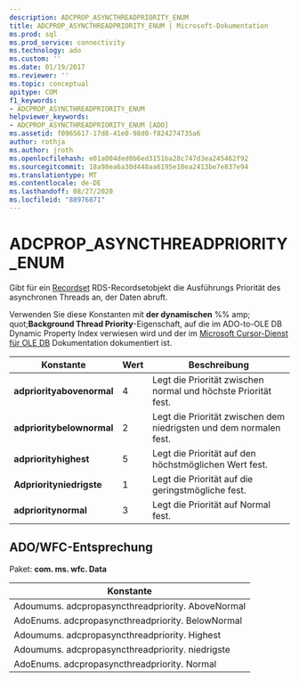 ```yaml
---
description: ADCPROP_ASYNCTHREADPRIORITY_ENUM
title: ADCPROP_ASYNCTHREADPRIORITY_ENUM | Microsoft-Dokumentation
ms.prod: sql
ms.prod_service: connectivity
ms.technology: ado
ms.custom: ''
ms.date: 01/19/2017
ms.reviewer: ''
ms.topic: conceptual
apitype: COM
f1_keywords:
- ADCPROP_ASYNCTHREADPRIORITY_ENUM
helpviewer_keywords:
- ADCPROP_ASYNCTHREADPRIORITY_ENUM [ADO]
ms.assetid: f0965617-17d8-41e0-98d0-f824274735a6
author: rothja
ms.author: jroth
ms.openlocfilehash: e01a004ded0b6ed3151ba28c747d3ea245462f92
ms.sourcegitcommit: 18a98ea6a30d448aa6195e10ea2413be7e837e94
ms.translationtype: MT
ms.contentlocale: de-DE
ms.lasthandoff: 08/27/2020
ms.locfileid: "88976871"
---
```

# <a name="adcprop_asyncthreadpriority_enum"></a>ADCPROP_ASYNCTHREADPRIORITY_ENUM
Gibt für ein [Recordset](./recordset-object-ado.md) RDS-Recordsetobjekt die Ausführungs Priorität des asynchronen Threads an, der Daten abruft.  
  
 Verwenden Sie diese Konstanten mit **der dynamischen** %% amp; quot;**Background Thread Priority**-Eigenschaft, auf die im ADO-to-OLE DB Dynamic Property Index verwiesen wird und der im [Microsoft Cursor-Dienst für OLE DB](../../guide/appendixes/microsoft-cursor-service-for-ole-db-ado-service-component.md) Dokumentation dokumentiert ist.  
  
|Konstante|Wert|Beschreibung|  
|--------------|-----------|-----------------|  
|**adpriorityabovenormal**|4|Legt die Priorität zwischen normal und höchste Priorität fest.|  
|**adprioritybelownormal**|2|Legt die Priorität zwischen dem niedrigsten und dem normalen fest.|  
|**adpriorityhighest**|5|Legt die Priorität auf den höchstmöglichen Wert fest.|  
|**Adpriorityniedrigste**|1|Legt die Priorität auf die geringstmögliche fest.|  
|**adprioritynormal**|3|Legt die Priorität auf Normal fest.|  
  
## <a name="adowfc-equivalent"></a>ADO/WFC-Entsprechung  
 Paket: **com. ms. wfc. Data**  
  
|Konstante|  
|--------------|  
|Adoumums. adcpropasyncthreadpriority. AboveNormal|  
|AdoEnums. adcpropasyncthreadpriority. BelowNormal|  
|Adoumums. adcpropasyncthreadpriority. Highest|  
|Adoumums. adcpropasyncthreadpriority. niedrigste|  
|AdoEnums. adcpropasyncthreadpriority. Normal|